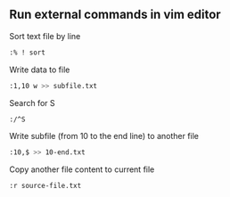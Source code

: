 ## Run external commands in vim editor

Sort text file by line
```sh
:% ! sort
```

Write data to file
```sh
:1,10 w >> subfile.txt
```

Search for S
```sh
:/^S
```

Write subfile (from 10 to the end line) to another file
```sh
:10,$ >> 10-end.txt
```

Copy another file content to current file
```sh
:r source-file.txt
```
